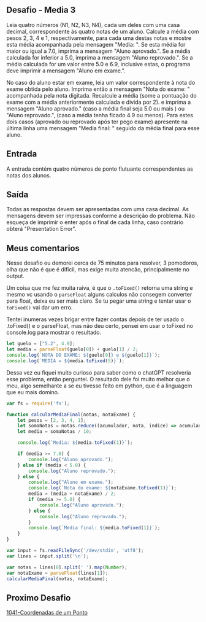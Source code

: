 ## Desafio - Media 3

Leia quatro números (N1, N2, N3, N4), cada um deles com uma casa decimal, correspondente às quatro notas de um aluno. Calcule a média com pesos 2, 3, 4 e 1, respectivamente, para cada uma destas notas e mostre esta média acompanhada pela mensagem "Media: ". Se esta média for maior ou igual a 7.0, imprima a mensagem "Aluno aprovado.". Se a média calculada for inferior a 5.0, imprima a mensagem "Aluno reprovado.". Se a média calculada for um valor entre 5.0 e 6.9, inclusive estas, o programa deve imprimir a mensagem "Aluno em exame.".

No caso do aluno estar em exame, leia um valor correspondente à nota do exame obtida pelo aluno. Imprima então a mensagem "Nota do exame: " acompanhada pela nota digitada. Recalcule a média (some a pontuação do exame com a média anteriormente calculada e divida por 2). e imprima a mensagem "Aluno aprovado." (caso a média final seja 5.0 ou mais ) ou "Aluno reprovado.", (caso a média tenha ficado 4.9 ou menos). Para estes dois casos (aprovado ou reprovado após ter pego exame) apresente na última linha uma mensagem "Media final: " seguido da média final para esse aluno.

## Entrada
A entrada contém quatro números de ponto flutuante correspendentes as notas dos alunos.

## Saída
Todas as respostas devem ser apresentadas com uma casa decimal. As mensagens devem ser impressas conforme a descrição do problema. Não esqueça de imprimir o enter após o final de cada linha, caso contrário obterá "Presentation Error".

## Meus comentarios

Nesse desafio eu demorei cerca de 75 minutos para resolver, 3 pomodoros, olha que não é que é dificil, mas exige muita atencão, principalmente no output.

Um coisa que me fez muita raiva, é que o `.toFixed()` retorna uma string e mesmo vc usando o `parseFloat` alguns calculos não consegem converter para float, deixa eu ser mais claro. Se tu pegar uma string e tentar usar o `toFixed()` vai dar um erro.

Tentei inumeras vezes brigar entre fazer contas depois de ter usado o .toFixed() e o parseFloat, mas não deu certo, pensei em usar o toFixed no console.log para mostrar o resultado.

```js
let guelo = ["5.2", 4.9];
let media = parseFloat(guelo[0]) + guelo[1] / 2;
console.log(`NOTA DO EXAME: ${guelo[0]} e ${guelo[1]}`);
console.log(`MEDIA = ${media.toFixed(5)}`);
```

Dessa vez eu fiquei muito curioso para saber como o chatGPT resolveria esse problema, então perguntei. O resultado dele foi muito melhor que o meu, algo semelhante a se eu tivesse feito em python, que é a linguagem que eu mais domino.

```js
var fs = require('fs');

function calcularMediaFinal(notas, notaExame) {
    let pesos = [2, 3, 4, 1];
    let somaNotas = notas.reduce((acumulador, nota, indice) => acumulador + nota * pesos[indice], 0);
    let media = somaNotas / 10;

    console.log(`Media: ${media.toFixed(1)}`);

    if (media >= 7.0) {
        console.log("Aluno aprovado.");
    } else if (media < 5.0) {
        console.log("Aluno reprovado.");
    } else {
        console.log("Aluno em exame.");
        console.log(`Nota do exame: ${notaExame.toFixed(1)}`);
        media = (media + notaExame) / 2;
        if (media >= 5.0) {
            console.log("Aluno aprovado.");
        } else {
            console.log("Aluno reprovado.");
        }
        console.log(`Media final: ${media.toFixed(1)}`);
    }
}

var input = fs.readFileSync('/dev/stdin', 'utf8');
var lines = input.split('\n');

var notas = lines[0].split(' ').map(Number);
var notaExame = parseFloat(lines[1]);
calcularMediaFinal(notas, notaExame);
```


## Proximo Desafio
[1041-Coordenadas de um Ponto](https://github.com/fbrunoviana/javascript-beecrowd/tree/main/00-Iniciante/1041-coordenadasDeUmPonto)